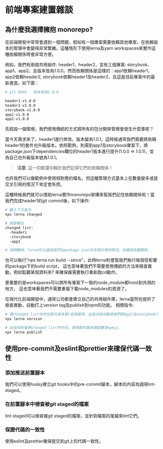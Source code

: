 # 前端專案建置雜談

## 為什麼我選擇擁抱 monorepo?
在前端開發中常常會遇到一個問題，假如有一個專案需要依賴其他專案，在依賴版本的管理中會變得非常繁雜。這種情形下使用lerna及yarn workspaces來實作這種依賴關係時會非常方便。

例如，我們有兩個共用組件: header1、header2，並有三個專案: storybook、app1、app2，且版本皆為1.0.0。然而依賴關係是這樣的：app1依賴header1，app2依賴header2, storybook依賴header1及header2，且這是目前專案中的最新進度。如下圖：
```sh
# git HEAD - 版本皆為1.0.0

header1-v1.0.0
header2-v1.0.0
storybook-v1.0.0
app1-v1.0.0
app2-v1.0.0
```

先假設一個情境，我們使用傳統的方式將所有的包分開來管理會發生什麼事呢？

當今天需求來了，header1進行修改，版本變為1.0.1，這時候通常我們需要將依賴header1的套件也升級版本。依照範例，則需到app1及storybook專案下，將package.json下dependencies欄位的header1版本進行提升(1.0.0 => 1.0.1)，並為自己也升級版本號為1.0.1。

> **注意**: 這一切都還仰賴於我們記得它們的依賴關係！

也許我們可以像範例中使用相對應的檔名，但這種管理方式基本上在數量變多或是交叉引用的情況下肯定會失控。

這種時候我們就可以借助lerna實作monorepo架構來幫我們記住依賴關係啦！當我們完成header1的git commit後，如下操作:
```sh
# 輸入下方指令
npx lerna changed

# 我是輸出
changed list:
  -header1
  -storybook
  -app1

# 很明顯地，lerna可以通過我們在package.json中互相引用的情況，來確認依賴關係。
```

也可以執行"npx lerna run build --since"，此時lerna則會幫我們執行每個受影響的package下的build script，
這也意味著我們不需要使用傳統的方法來檢查異動，例如監聽某個資料夾? 來確保誰需要執行重新跑cd動作。

更重要的是workspaces可以將所有專案下一致的node_module都hoist到共用的地方，
這也意味著我們不需要重複下載node_modules的資源了。

在現代化前端開發中，通常公司都會建立自己的共用組件庫，lerna當然也提供了檢查異動，自動打上version tag及publish到npm的功能。
相關指令:
```sh
# 替changed list中的包提升版本號(依照範例，此指令將自動替我們把app1及storybook中，header1的版本寫為1.0.1)。
npx lerna version

# 此指令則會將changed list中的包，使用新的版本號部署至npm上。
npx lerna publish
```

## 使用pre-commit及eslint和prettier來確保代碼一致性

### 添加推送前置腳本
我們可以使用husky建立git hooks中的pre-commit腳本，腳本的內容為調用lint-staged。

### 在前置腳本中檢查被git staged的檔案
lint-staged可以檢查被git staged的檔案，並針對檔案的尾綴來lint它們。

### 保證代碼的一致性
使用eslint及prettier確保提交到git上的代碼一致性。

